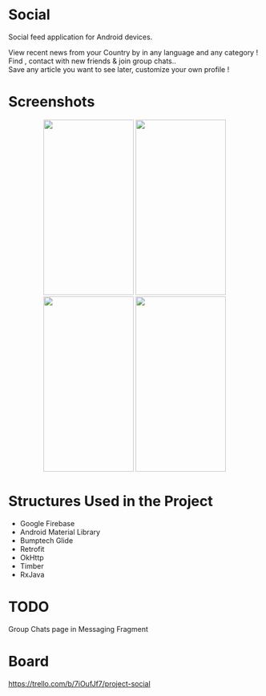# Social
Social feed application for Android devices.

View recent news from your Country by in any language and any category ! <br />
Find , contact with new friends & join group chats.. <br />
Save any article you want to see later, customize your own profile ! <br />


# Screenshots
<p align="center">
  <img width="180" height="350" src="https://imgur.com/5vQuLPk.jpg">
  <img width="180" height="350" src="https://imgur.com/cpeFpMx.jpg">
  <img width="180" height="350" src="https://imgur.com/LQAjHOB.jpg">
  <img width="180" height="350" src="https://imgur.com/QOYm2Nb.jpg">
</p>       

# Structures Used in the Project
- Google Firebase <br />
- Android Material Library <br/>
- Bumptech Glide <br/>
- Retrofit <br/>
- OkHttp <br/>
- Timber <br/>
- RxJava <br/>
   
# TODO
Group Chats page in Messaging Fragment<br />

# Board
https://trello.com/b/7iOufJf7/project-social



